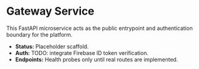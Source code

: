 # Gateway Service

This FastAPI microservice acts as the public entrypoint and authentication boundary for the platform.

- **Status:** Placeholder scaffold.
- **Auth:** TODO: integrate Firebase ID token verification.
- **Endpoints:** Health probes only until real routes are implemented.
